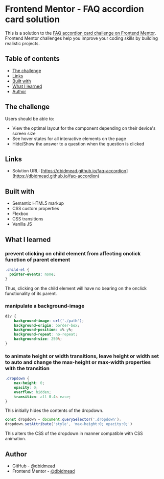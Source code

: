 # Frontend Mentor - FAQ accordion card solution

This is a solution to the [FAQ accordion card challenge on Frontend Mentor](https://www.frontendmentor.io/challenges/faq-accordion-card-XlyjD0Oam). Frontend Mentor challenges help you improve your coding skills by building realistic projects. 

## Table of contents

- [The challenge](#the-challenge)
- [Links](#links)
- [Built with](#built-with)
- [What I learned](#what-i-learned)
- [Author](#author)

## The challenge

Users should be able to:

- View the optimal layout for the component depending on their device's screen size
- See hover states for all interactive elements on the page
- Hide/Show the answer to a question when the question is clicked

## Links

- Solution URL: [https://dbidmead.github.io/faq-accordion](https://dbidmead.github.io/faq-accordion)

## Built with

- Semantic HTML5 markup
- CSS custom properties
- Flexbox
- CSS transitions
- Vanilla JS

## What I learned

### prevent clicking on child element from affecting onclick function of parent element
```css
.child-el {
  pointer-events: none;
}
```
Thus, clicking on the child element will have no bearing on the onclick functionality of its parent.

### manipulate a background-image
```css
div {
    background-image: url('./path');
    background-origin: border-box;
    background-position: x% y%;
    background-repeat: no-repeat;
    background-size: 250%;
}
```

### to animate height or width transitions, leave height or width set to auto and change the max-height or max-width properties with the transition
```css
.dropdown {
    max-height: 0;
    opacity: 0;
    overflow: hidden;
    transition: all 0.4s ease;
}
```
This initially hides the contents of the dropdown.

```js
const dropdown = document.querySelector('.dropdown');
dropdown.setAttribute('style', 'max-height:0; opacity:0;')
```
This alters the CSS of the dropdown in manner compatible with CSS animation.

## Author

- GitHub - [@dbidmead](https://github.com/dbidmead)
- Frontend Mentor - [@dbidmead](https://www.frontendmentor.io/profile/dbidmead)